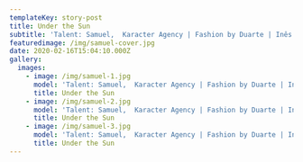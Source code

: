 ```yaml
---
templateKey: story-post
title: Under the Sun
subtitle: 'Talent: Samuel,  Karacter Agency | Fashion by Duarte | Inês Torcato'
featuredimage: /img/samuel-cover.jpg
date: 2020-02-16T15:04:10.000Z
gallery:
  images:
    - image: /img/samuel-1.jpg
      model: 'Talent: Samuel,  Karacter Agency | Fashion by Duarte | Inês Torcato'
      title: Under the Sun
    - image: /img/samuel-2.jpg
      model: 'Talent: Samuel,  Karacter Agency | Fashion by Duarte | Inês Torcato'
      title: Under the Sun
    - image: /img/samuel-3.jpg
      model: 'Talent: Samuel,  Karacter Agency | Fashion by Duarte | Inês Torcato'
      title: Under the Sun
---
```


